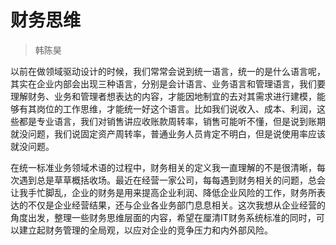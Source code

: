 # 财务思维

>韩陈昊

以前在做领域驱动设计的时候，我们常常会说到统一语言，统一的是什么语言呢，其实在企业内部会出现三种语言，分别是会计语言、业务语言和管理语言，我们要理解财务、业务和管理者想表达的内容，才能因地制宜的去对其需求进行建模，能够有其岗位的工作思维，才能统一好这个语言。比如我们说收入、成本、利润，这些都是专业语言，我们对销售讲应收账款周转率，销售可能听不懂，但是说到账期就没问题，我们说固定资产周转率，普通业务人员肯定不明白，但是说使用率应该就没问题。

在统一标准业务领域术语的过程中，财务相关的定义我一直理解的不是很清晰，每次遇到总是草草概括收场。最近在经营一家公司，每每遇到财务相关的问题，总会让我手忙脚乱，企业的财务是用来提高企业利润、降低企业风险的工作，财务所表达的不仅是企业经营结果，还与企业各业务部门息息相关。这次我想从企业经营的角度出发，整理一些财务思维层面的内容，希望在厘清IT财务系统标准的同时，可以建立起财务管理的全局观，以应对企业的竞争压力和内外部风险。

